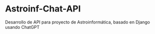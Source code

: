 # Astroinf-Chat-API
 Desarrollo de API para proyecto de Astroinformática, basado en Django usando ChatGPT
